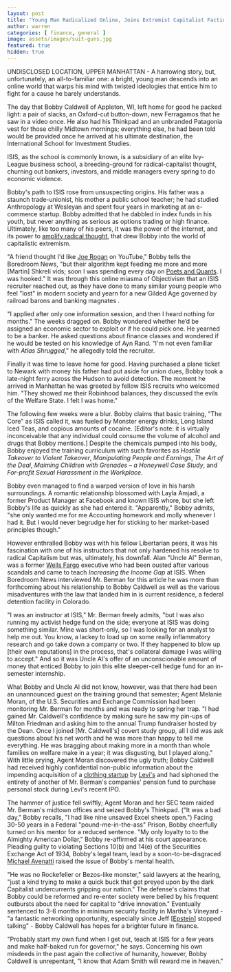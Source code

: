 ```yaml
---
layout: post
title: "Young Man Radicalized Online, Joins Extremist Capitalist Faction"
author: warren
categories: [ finance, general ]
image: assets/images/suit-guns.jpg
featured: true
hidden: true
---
```


UNDISCLOSED LOCATION, UPPER MANHATTAN - A harrowing story, but, unfortunately, an all-to-familiar one: a bright, young man descends into an online world that warps his mind with twisted ideologies that entice him to fight for a cause he barely understands. 

The day that Bobby Caldwell of Appleton, WI, left home for good he packed light: a pair of slacks, an Oxford-cut button-down, new Ferragamos that he saw in a video once. He also had his Thinkpad and an unbranded Patagonia vest for those chilly Midtown mornings; everything else, he had been told would be provided once he arrived at his ultimate destination, the International School for Investment Studies. 

ISIS, as the school is commonly known, is a subsidiary of an elite Ivy-League business school, a breeding-ground for radical-capitalist thought, churning out bankers, investors, and middle managers every spring to do economic violence. 

Bobby's path to ISIS rose from unsuspecting origins. His father was a staunch trade-unionist, his mother a public school teacher; he had studied Anthropology at Wesleyan and spent four years in marketing at an e-commerce startup. Bobby admitted that he dabbled in index funds in his youth, but never anything as serious as options trading or high finance. Ultimately, like too many of his peers, it was the power of the internet, and its power to [amplify radical thought](https://www.nytimes.com/interactive/2019/06/08/technology/youtube-radical.html), that drew Bobby into the world of capitalistic extremism.

"A friend thought I'd like [Joe Rogan](https://www.youtube.com/channel/UCzQUP1qoWDoEbmsQxvdjxgQ) on YouTube," Bobby tells the Boredroom News, "but their algorithm kept feeding me more and more [Martin] Shkreli vids; soon I was spending every day on [Poets and Quants](https://poetsandquants.com/). I was hooked." It was through this online miasma of Objectivism that an ISIS recruiter reached out, as they have done to many similar young people who feel "lost" in modern society and yearn for a new Gilded Age governed by railroad barons and banking magnates . 

"I applied after only one information session, and then I heard nothing for months." The weeks dragged on. Bobby wondered whether he’d be assigned an economic sector to exploit or if he could pick one. He yearned to be a banker. He asked questions about finance classes and wondered if he would be tested on his knowledge of Ayn Rand. “I'm not even familiar with _Atlas Shrugged_,” he allegedly told the recruiter. 

Finally it was time to leave home for good. Having purchased a plane ticket to Newark with money his father had put aside for union dues, Bobby took a late-night ferry across the Hudson to avoid detection. The moment he arrived in Manhattan he was greeted by fellow ISIS recruits who welcomed him. "They showed me their Robinhood balances, they discussed the evils of the Welfare State. I felt I was home."

The following few weeks were a blur. Bobby claims that basic training, "The Core" as ISIS called it, was fueled by Monster energy drinks, Long Island Iced Teas, and copious amounts of cocaine. [Editor's note: it is virtually inconceivable that any individual could consume the volume of alcohol and drugs that Bobby mentions.] Despite the chemicals pumped into his body, Bobby enjoyed the training curriculum with such favorites as _Hostile Takeover to Violent Takeover_, _Manipulating People and Earnings_, _The Art of the Deal_, _Maiming Children with Grenades – a Honeywell Case Study_, and _For-profit Sexual Harassment in the Workplace_. 

Bobby even managed to find a warped version of love in his harsh surroundings. A romantic relationship blossomed with Layla Amjadi, a former Product Manager at Facebook and known ISIS whore, but she left Bobby's life as quickly as she had entered it. "Apparently," Bobby admits, "she only wanted me for me Accounting homework and molly whenever I had it. But I would never begrudge her for sticking to her market-based principles though."

However enthralled Bobby was with his fellow Libertarian peers, it was his fascination with one of his instructors that not only hardened his resolve to radical Capitalism but was, ultimately, his downfall. Alan "Uncle Al" Berman, was a former [Wells Fargo](https://abcnews.go.com/Business/timeline-wells-fargo-accounts-scandal/story?id=42231128) executive  who had been ousted after various scandals and came to teach _Increasing the Income Gap_ at ISIS. When Boredroom News interviewed Mr. Berman for this article he was more than forthcoming about his   relationship to Bobby Caldwell as well as the various misadventures with the law that landed him in is current residence, a federal detention facility in Colorado. 

"I was an instructor at ISIS," Mr. Berman freely admits, "but I was also running my activist hedge fund on the side; everyone at ISIS was doing something similar. Mine was short-only, so I was looking for an analyst to help me out. You know, a lackey to load up on some really inflammatory research and go take down a company or two. If they happened to blow up [their own reputations] in the process, that's collateral damage I was willing to accept." And so it was Uncle Al's offer of an unconscionable amount of money that enticed Bobby to join this elite sleeper-cell hedge fund for an in-semester internship. 

What Bobby and Uncle Al did not know, however, was that there had been an unannounced guest on the training ground that semester; Agent Melanie Moran, of the U.S. Securities and Exchange Commission had been monitoring Mr. Berman for months and was ready to spring her trap. "I had gained Mr. Caldwell's confidence by making sure he saw my pin-ups of Milton Friedman and asking him to the annual Trump fundraiser hosted by the Dean. Once I joined [Mr. Caldwell's] covert study group, all I did was ask questions about his net worth and he was more than happy to tell me everything. He was bragging about making more in a month than whole families on welfare make in a year; it was disgusting, but I played along." With little prying, Agent Moran discovered the ugly truth; Bobby Caldwell had received highly confidential non-public information about the impending acquisition of a [clothing startup](https://www.boredroomnews.com/general/2019/01/26/UNZIPPD.html) by [Levi's](https://www.nasdaq.com/symbol/levi) and had siphoned the entirety of another of Mr. Berman's companies' pension fund to purchase personal stock during Levi's recent IPO. 

The hammer of justice fell swiftly; Agent Moran and her SEC team raided Mr. Berman's midtown offices and seized Bobby's Thinkpad. ("It was a bad day," Bobby recalls, "I had like nine unsaved Excel sheets open.") Facing 30-50 years in a Federal "pound-me-in-the-ass" Prison, Bobby cheerfully turned on his mentor for a reduced sentence. "My only loyalty to to the Almighty American Dollar," Bobby re-affirmed at his court appearance. Pleading guilty to violating Sections 10(b) and 14(e) of the Securities Exchange Act of 1934, Bobby's legal team, lead by a soon-to-be-disgraced [Michael Avenatti](https://news.yahoo.com/michael-avenatti-blames-arrest-vindictive-161842011.html) raised the issue of Bobby's mental health.  

"He was no Rockefeller or Bezos-like monster," said lawyers at the hearing, "just a kind trying to make a quick buck that got preyed upon by the dark Capitalist undercurrents gripping our nation." The defense's claims that Bobby could be reformed and re-enter society were belied by his frequent outbursts about the need for capital to "drive innovation." Eventually sentenced to 3-6 months in minimum security facility in Martha's Vineyard - "a fantastic networking opportunity, especially since Jeff [[Epstein](https://www.msn.com/en-us/news/crime/autopsy-finds-broken-bones-in-jeffrey-epsteins-neck-deepening-questions-around-his-death/ar-AAFPxjP?li=BBnb7Kz)] stopped talking" - Bobby Caldwell has hopes for a brighter future in finance.

"Probably start my own fund when I get out, teach at ISIS for a few years and make half-baked run for governor," he says. Concerning his own misdeeds in the past again the collective of humanity, however, Bobby Caldwell is unrepentant, "I know that Adam Smith will reward me in heaven."
